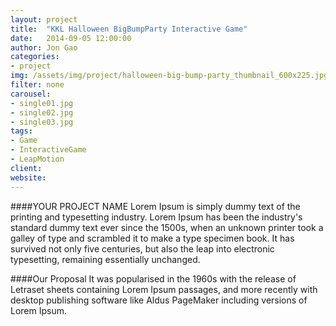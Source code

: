 ```yaml
---
layout: project
title:  "KKL Halloween BigBumpParty Interactive Game"
date:   2014-09-05 12:00:00
author: Jon Gao
categories:
- project
img: /assets/img/project/halloween-big-bump-party_thumbnail_600x225.jpg
filter: none
carousel:
- single01.jpg
- single02.jpg
- single03.jpg
tags:
- Game
- InteractiveGame
- LeapMotion
client:
website:
---
```

####YOUR PROJECT NAME
Lorem Ipsum is simply dummy text of the printing and typesetting industry. Lorem Ipsum has been the industry's standard dummy text ever since the 1500s, when an unknown printer took a galley of type and scrambled it to make a type specimen book. It has survived not only five centuries, but also the leap into electronic typesetting, remaining essentially unchanged.

####Our Proposal
It was popularised in the 1960s with the release of Letraset sheets containing Lorem Ipsum passages, and more recently with desktop publishing software like Aldus PageMaker including versions of Lorem Ipsum.
